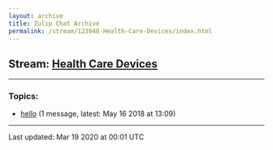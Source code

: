 ```yaml
---
layout: archive
title: Zulip Chat Archive
permalink: /stream/123948-Health-Care-Devices/index.html
---
```


## Stream: [Health Care Devices](https://hl7webmaster.github.io/zulip-hl7-org/stream/123948-Health-Care-Devices/index.html)
---

### Topics:

* [hello](topic/hello.html) (1 message, latest: May 16 2018 at 13:09)

<hr><p>Last updated: Mar 19 2020 at 00:01 UTC</p>